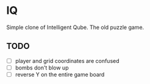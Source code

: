 
IQ
===

Simple clone of Intelligent Qube. The old puzzle game.

TODO
---

* [ ] player and grid coordinates are confused
* [ ] bombs don't blow up
* [ ] reverse Y on the entire game board